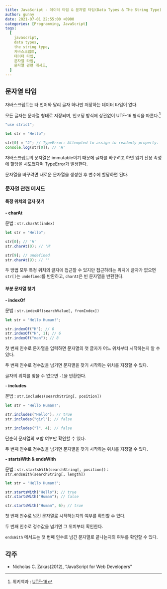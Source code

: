 ```yaml
---
title: JavaScript - 데이터 타입 & 문자열 타입(Data Types & The String Type)
author: gunny
date: 2021-07-01 22:55:00 +0900
categories: [Programming, JavaScript]
tags:
  [
    javascript,
    data types,
    the string type,
    자바스크립트,
    데이터 타입,
    문자열 타입,
    문자열 관련 메서드,
  ]
---
```


## **문자열 타입**

자바스크립트는 타 언어와 달리 글자 하나만 저장하는 데이터 타입이 없다.

모든 글자는 문자열 형태로 저장되며, 인코딩 방식에 상관없이 UTF-16 형식을 따른다.[^footnote1]

```javascript
"use strict";

let str = "Hello";

str[0] = "J"; // TypeError: Attempted to assign to readonly property.
console.log(str[0]); // 'H'
```

자바스크립트의 문자열은 immutable이기 때문에 글자를 바꾸려고 하면 읽기 전용 속성에 할당을 시도했다며 TypeError가 발생한다.

문자열을 바꾸려면 새로운 문자열을 생성한&nbsp;후 변수에 할당하면 된다.

### **문자열 관련 메서드**

#### **특정 위치의 글자 찾기**

**- charAt**

문법
: `str.charAt(index)`

```javascript
let str = "Hello";

str[0]; // 'H'
str.charAt(0); // 'H'

str[9]; // undefined
str.charAt(9); // ''
```

두 방법 모두 특정 위치의 글자에 접근할 수 있지만 접근하려는 위치에 글자가 없으면 `str[]`는 `undefined`를 반환하고, `charAt`은 빈&nbsp;문자열을 반환한다.

#### **부분 문자열 찾기**

**- indexOf**

문법
: `str.indexOf(searchValue[, fromIndex])`

```javascript
let str = "Hello Human!";

str.indexOf("H"); // 0
str.indexOf("H", 1); // 6
str.indexOf("man"); // 8
```

첫 번째 인수로 문자열을 입력하면 문자열의 첫&nbsp;글자가 어느 위치부터 시작하는지 알 수 있다.

두 번째 인수로 정수값을 넘기면 문자열을 찾기 시작하는 위치를 지정할 수 있다.

글자의 위치를 찾을 수 없으면 `-1`을 반환한다.

**- includes**

문법
: `str.includes(searchString[, position])`

```javascript
let str = "Hello Human!";

str.includes("Hello"); // true
str.includes("girl"); // false

str.includes("l", 4); // false
```

단순히 문자열의 포함 여부만 확인할 수 있다.

두 번째 인수로 정수값을 넘기면 문자열을 찾기 시작하는 위치를 지정할 수 있다.

**- startsWith & endsWith**

문법
: `str.startsWith(searchString[, position])`
: `str.endsWith(searchString[, length])`

```javascript
let str = "Hello Human!";

str.startsWith("Hello"); // true
str.startsWith("Human"); // false

str.startsWith("Human", 6); // true
```

첫 번째 인수로 넘긴 문자열로 시작하는지의 여부를 확인할 수 있다.

두 번째 인수로 정수값을 넘기면 그 위치부터 확인한다.

`endsWith` 메서드는 첫 번째 인수로 넘긴 문자열로 끝나는지의 여부를 확인할 수 있다.

## **각주**

- Nicholas C. Zakas(2012), “JavaScript for Web Developers”

[^footnote1]: 위키백과 : [UTF-16](https://ko.wikipedia.org/wiki/UTF-16)
